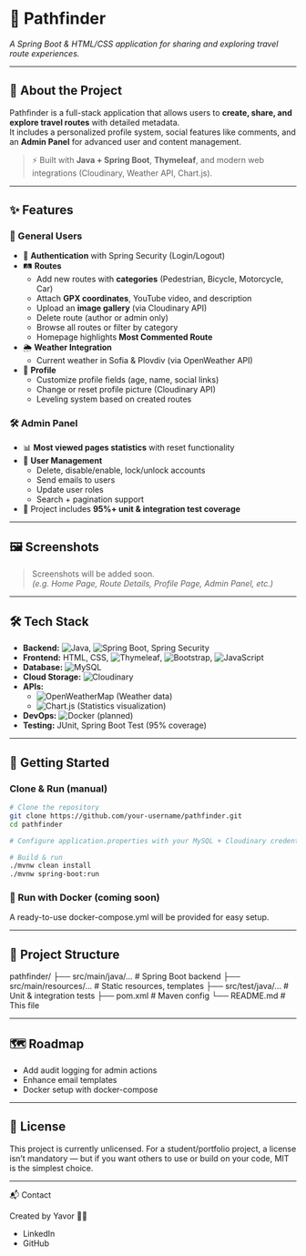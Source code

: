 # 🧭 Pathfinder  
*A Spring Boot & HTML/CSS application for sharing and exploring travel route experiences.*

---

## 📖 About the Project
Pathfinder is a full-stack application that allows users to **create, share, and explore travel routes** with detailed metadata.  
It includes a personalized profile system, social features like comments, and an **Admin Panel** for advanced user and content management.  

> ⚡ Built with **Java + Spring Boot**, **Thymeleaf**, and modern web integrations (Cloudinary, Weather API, Chart.js).  

---

## ✨ Features

### 👤 General Users
- 🔑 **Authentication** with Spring Security (Login/Logout)
- 🛤️ **Routes**
  - Add new routes with **categories** (Pedestrian, Bicycle, Motorcycle, Car)  
  - Attach **GPX coordinates**, YouTube video, and description  
  - Upload an **image gallery** (via Cloudinary API)  
  - Delete route (author or admin only)  
  - Browse all routes or filter by category  
  - Homepage highlights **Most Commented Route**  
- 🌦️ **Weather Integration**  
  - Current weather in Sofia & Plovdiv (via OpenWeather API)  
- 👤 **Profile**  
  - Customize profile fields (age, name, social links)  
  - Change or reset profile picture (Cloudinary API)  
  - Leveling system based on created routes  

### 🛠️ Admin Panel
- 📊 **Most viewed pages statistics** with reset functionality  
- 👥 **User Management**  
  - Delete, disable/enable, lock/unlock accounts  
  - Send emails to users  
  - Update user roles  
  - Search + pagination support  
- 🧪 Project includes **95%+ unit & integration test coverage**  

---

## 🖼️ Screenshots

> Screenshots will be added soon.  
*(e.g. Home Page, Route Details, Profile Page, Admin Panel, etc.)*  

---

## 🛠️ Tech Stack

- **Backend:** ![Java](https://img.shields.io/badge/Java-17-blue?logo=java&logoColor=white), ![Spring Boot](https://img.shields.io/badge/Spring%20Boot-3.1.0-brightgreen?logo=spring&logoColor=white), Spring Security  
- **Frontend:** HTML, CSS, ![Thymeleaf](https://img.shields.io/badge/Thymeleaf-3.1.1-orange?logo=thymeleaf&logoColor=white), ![Bootstrap](https://img.shields.io/badge/Bootstrap-5.3-purple?logo=bootstrap&logoColor=white), ![JavaScript](https://img.shields.io/badge/JavaScript-ES6-yellow?logo=javascript&logoColor=black)  
- **Database:** ![MySQL](https://img.shields.io/badge/MySQL-8.0-blue?logo=mysql&logoColor=white)  
- **Cloud Storage:** ![Cloudinary](https://img.shields.io/badge/Cloudinary-API-ff69b4?logo=cloudinary&logoColor=white)  
- **APIs:**  
  - ![OpenWeatherMap](https://img.shields.io/badge/OpenWeatherMap-API-0077B5?logo=openweathermap&logoColor=white) (Weather data)  
  - ![Chart.js](https://img.shields.io/badge/Chart.js-4.3.0-lightblue?logo=chartdotjs&logoColor=white) (Statistics visualization)  
- **DevOps:** ![Docker](https://img.shields.io/badge/Docker-Coming%20Soon-0db7ed?logo=docker&logoColor=white) (planned)  
- **Testing:** JUnit, Spring Boot Test (95% coverage)  

---

## 🚀 Getting Started

### Clone & Run (manual)
```bash
# Clone the repository
git clone https://github.com/your-username/pathfinder.git
cd pathfinder

# Configure application.properties with your MySQL + Cloudinary credentials

# Build & run
./mvnw clean install
./mvnw spring-boot:run
```

### 🐳 Run with Docker (coming soon)
A ready-to-use docker-compose.yml will be provided for easy setup.

---

## 📂 Project Structure

pathfinder/
 ├── src/main/java/...       # Spring Boot backend
 ├── src/main/resources/...  # Static resources, templates
 ├── src/test/java/...       # Unit & integration tests
 ├── pom.xml                 # Maven config
 └── README.md               # This file

---

 ## 🗺️ Roadmap

- Add audit logging for admin actions
- Enhance email templates
- Docker setup with docker-compose

---

## 📜 License

This project is currently unlicensed.
For a student/portfolio project, a license isn’t mandatory — but if you want others to use or build on your code, MIT is the simplest choice.

---

📬 Contact

Created by Yavor 👨‍💻

- LinkedIn
- GitHub
